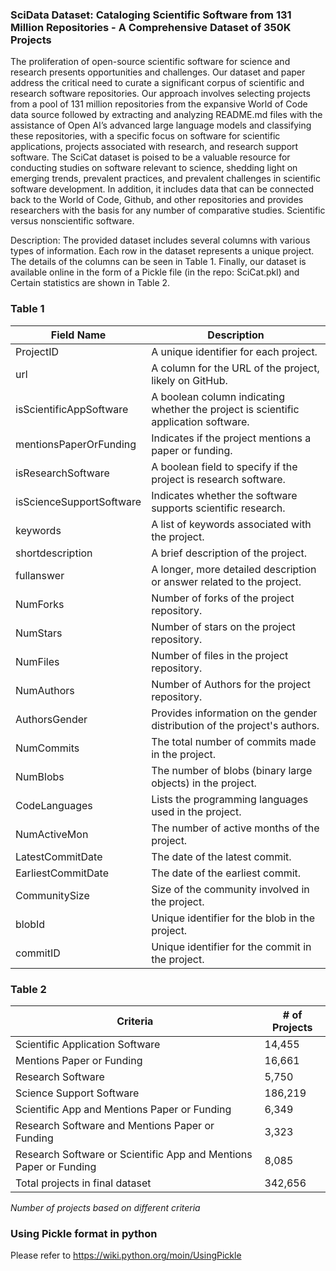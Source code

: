 

### SciData Dataset: Cataloging Scientific Software from 131 Million Repositories - A Comprehensive Dataset of 350K Projects

The proliferation of open-source scientific software for science
and research presents opportunities and challenges. Our dataset
and paper address the critical need to curate a significant corpus of
scientific and research software repositories. Our approach involves
selecting projects from a pool of 131 million repositories from
the expansive World of Code data source followed by extracting
and analyzing README.md files with the assistance of Open AI’s
advanced large language models and classifying these repositories,
with a specific focus on software for scientific applications, projects
associated with research, and research support software. The SciCat
dataset is poised to be a valuable resource for conducting studies
on software relevant to science, shedding light on emerging trends,
prevalent practices, and prevalent challenges in scientific software
development. In addition, it includes data that can be connected
back to the World of Code, Github, and other repositories and
provides researchers with the basis for any number of comparative
studies. Scientific versus nonscientific software.

Description:
The provided dataset includes several columns with various types
of information. Each row in the dataset represents a unique project.
The details of the columns can be seen in Table 1. Finally, our
dataset is available online in the form of a Pickle file (in the repo: SciCat.pkl) and Certain
statistics are shown in Table 2.


### Table 1

| Field Name              | Description                                               |
|-------------------------|-----------------------------------------------------------|
| ProjectID               | A unique identifier for each project.                     |
| url                     | A column for the URL of the project, likely on GitHub.   |
| isScientificAppSoftware | A boolean column indicating whether the project is scientific application software. |
| mentionsPaperOrFunding  | Indicates if the project mentions a paper or funding.     |
| isResearchSoftware      | A boolean field to specify if the project is research software. |
| isScienceSupportSoftware| Indicates whether the software supports scientific research. |
| keywords                | A list of keywords associated with the project.            |
| shortdescription        | A brief description of the project.                        |
| fullanswer              | A longer, more detailed description or answer related to the project. |
| NumForks                | Number of forks of the project repository.                 |
| NumStars                | Number of stars on the project repository.                |
| NumFiles                | Number of files in the project repository.                |
| NumAuthors              | Number of Authors for the project repository.             |
| AuthorsGender           | Provides information on the gender distribution of the project's authors. |
| NumCommits              | The total number of commits made in the project.          |
| NumBlobs                | The number of blobs (binary large objects) in the project. |
| CodeLanguages           | Lists the programming languages used in the project.      |
| NumActiveMon            | The number of active months of the project.               |
| LatestCommitDate        | The date of the latest commit.                            |
| EarliestCommitDate      | The date of the earliest commit.                          |
| CommunitySize           | Size of the community involved in the project.            |
| blobId                  | Unique identifier for the blob in the project.            |
| commitID                | Unique identifier for the commit in the project.          |


### Table 2

| **Criteria**                                    | **# of Projects** |
|-------------------------------------------------|-------------------|
| Scientific Application Software                 | 14,455            |
| Mentions Paper or Funding                       | 16,661            |
| Research Software                               | 5,750             |
| Science Support Software                        | 186,219           |
| Scientific App and Mentions Paper or Funding    | 6,349             |
| Research Software and Mentions Paper or Funding | 3,323             |
| Research Software or Scientific App and Mentions Paper or Funding | 8,085 |
| Total projects in final dataset                 | 342,656           |

*Number of projects based on different criteria*

### Using Pickle format in python
Please refer to https://wiki.python.org/moin/UsingPickle

